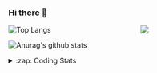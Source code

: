 ### Hi there 👋

<!--
**tao8687/tao8687** is a ✨ _special_ ✨ repository because its `README.md` (this file) appears on your GitHub profile.

Here are some ideas to get you started:

- 🔭 I’m currently working on ...
- 🌱 I’m currently learning ...
- 👯 I’m looking to collaborate on ...
- 🤔 I’m looking for help with ...
- 💬 Ask me about ...
- 📫 How to reach me: ...
- 😄 Pronouns: ...
- ⚡ Fun fact: ...
-->

<img align='right' src="https://media.giphy.com/media/M9gbBd9nbDrOTu1Mqx/giphy.gif" width="240">

  
![Top Langs](https://github-readme-stats.vercel.app/api/top-langs/?username=tao8687&layout=compact&title_color=23238E&text_color=A67D3D)

![Anurag's github stats](https://github-readme-stats.vercel.app/api?username=tao8687&show_icons=true&&text_color=A67D3D&title_color=23238E&show_icons=false&count_private=true&hide=stars)

<details>
  <summary>:zap: Coding Stats</summary>
  <br>
    
<!--START_SECTION:waka-->
![Code Time](http://img.shields.io/badge/Code%20Time-1%2C624%20hrs%2026%20mins-blue)

![Profile Views](http://img.shields.io/badge/Profile%20Views-1-blue)

**🐱 My GitHub Data** 

> 📦 1.5 MB Used in GitHub's Storage 
 > 
> 🏆 209 Contributions in the Year 2024
 > 
> 🚫 Not Opted to Hire
 > 
> 📜 56 Public Repositories 
 > 
> 🔑 25 Private Repositories 
 > 
**I'm an Early 🐤** 

```text
🌞 Morning                1436 commits        ██████████████████████░░░   87.35 % 
🌆 Daytime                87 commits          █░░░░░░░░░░░░░░░░░░░░░░░░   05.29 % 
🌃 Evening                117 commits         ██░░░░░░░░░░░░░░░░░░░░░░░   07.12 % 
🌙 Night                  4 commits           ░░░░░░░░░░░░░░░░░░░░░░░░░   00.24 % 
```
📅 **I'm Most Productive on Wednesday** 

```text
Monday                   237 commits         ████░░░░░░░░░░░░░░░░░░░░░   14.42 % 
Tuesday                  224 commits         ███░░░░░░░░░░░░░░░░░░░░░░   13.63 % 
Wednesday                290 commits         ████░░░░░░░░░░░░░░░░░░░░░   17.64 % 
Thursday                 215 commits         ███░░░░░░░░░░░░░░░░░░░░░░   13.08 % 
Friday                   233 commits         ████░░░░░░░░░░░░░░░░░░░░░   14.17 % 
Saturday                 227 commits         ███░░░░░░░░░░░░░░░░░░░░░░   13.81 % 
Sunday                   218 commits         ███░░░░░░░░░░░░░░░░░░░░░░   13.26 % 
```


📊 **This Week I Spent My Time On** 

```text
🕑︎ Time Zone: Asia/Shanghai

💬 Programming Languages: 
C++                      14 hrs 25 mins      █████████████████░░░░░░░░   67.83 % 
Other                    1 hr 38 mins        ██░░░░░░░░░░░░░░░░░░░░░░░   07.70 % 
Python                   1 hr 30 mins        ██░░░░░░░░░░░░░░░░░░░░░░░   07.09 % 
Markdown                 1 hr 27 mins        ██░░░░░░░░░░░░░░░░░░░░░░░   06.84 % 
CMake                    1 hr 9 mins         █░░░░░░░░░░░░░░░░░░░░░░░░   05.44 % 

🔥 Editors: 
VS Code                  21 hrs 16 mins      █████████████████████████   100.00 % 

🐱‍💻 Projects: 
xju-robot                9 hrs 30 mins       ███████████░░░░░░░░░░░░░░   44.70 % 
tami_ws                  3 hrs 19 mins       ████░░░░░░░░░░░░░░░░░░░░░   15.64 % 
workspace                2 hrs 29 mins       ███░░░░░░░░░░░░░░░░░░░░░░   11.72 % 
navigation               1 hr 51 mins        ██░░░░░░░░░░░░░░░░░░░░░░░   08.73 % 
ros_motion_planning      1 hr 23 mins        ██░░░░░░░░░░░░░░░░░░░░░░░   06.52 % 

💻 Operating System: 
Linux                    21 hrs 16 mins      █████████████████████████   100.00 % 
```

**I Mostly Code in C++** 

```text
C++                      10 repos            ███████░░░░░░░░░░░░░░░░░░   29.41 % 
Python                   10 repos            ███████░░░░░░░░░░░░░░░░░░   29.41 % 
JavaScript               2 repos             █░░░░░░░░░░░░░░░░░░░░░░░░   05.88 % 
Batchfile                1 repo              █░░░░░░░░░░░░░░░░░░░░░░░░   02.94 % 
HTML                     1 repo              █░░░░░░░░░░░░░░░░░░░░░░░░   02.94 % 
```



**Timeline**

![Lines of Code chart](https://raw.githubusercontent.com/tao8687/tao8687/master/assets/bar_graph.png)


 Last Updated on 16/07/2024 01:22:45 UTC
<!--END_SECTION:waka-->
</details>
